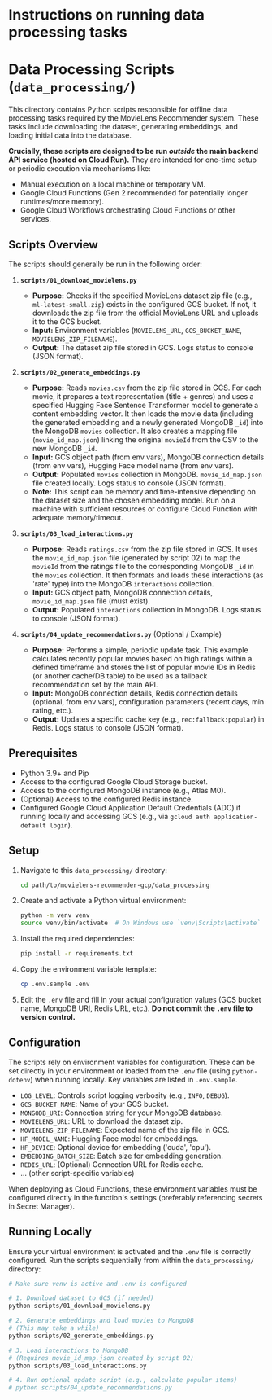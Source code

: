 # Instructions on running data processing tasks
# Data Processing Scripts (`data_processing/`)

This directory contains Python scripts responsible for offline data processing tasks required by the MovieLens Recommender system. These tasks include downloading the dataset, generating embeddings, and loading initial data into the database.

**Crucially, these scripts are designed to be run *outside* the main backend API service (hosted on Cloud Run).** They are intended for one-time setup or periodic execution via mechanisms like:

*   Manual execution on a local machine or temporary VM.
*   Google Cloud Functions (Gen 2 recommended for potentially longer runtimes/more memory).
*   Google Cloud Workflows orchestrating Cloud Functions or other services.

## Scripts Overview

The scripts should generally be run in the following order:

1.  **`scripts/01_download_movielens.py`**
    *   **Purpose:** Checks if the specified MovieLens dataset zip file (e.g., `ml-latest-small.zip`) exists in the configured GCS bucket. If not, it downloads the zip file from the official MovieLens URL and uploads it to the GCS bucket.
    *   **Input:** Environment variables (`MOVIELENS_URL`, `GCS_BUCKET_NAME`, `MOVIELENS_ZIP_FILENAME`).
    *   **Output:** The dataset zip file stored in GCS. Logs status to console (JSON format).

2.  **`scripts/02_generate_embeddings.py`**
    *   **Purpose:** Reads `movies.csv` from the zip file stored in GCS. For each movie, it prepares a text representation (title + genres) and uses a specified Hugging Face Sentence Transformer model to generate a content embedding vector. It then loads the movie data (including the generated embedding and a newly generated MongoDB `_id`) into the MongoDB `movies` collection. It also creates a mapping file (`movie_id_map.json`) linking the original `movieId` from the CSV to the new MongoDB `_id`.
    *   **Input:** GCS object path (from env vars), MongoDB connection details (from env vars), Hugging Face model name (from env vars).
    *   **Output:** Populated `movies` collection in MongoDB. `movie_id_map.json` file created locally. Logs status to console (JSON format).
    *   **Note:** This script can be memory and time-intensive depending on the dataset size and the chosen embedding model. Run on a machine with sufficient resources or configure Cloud Function with adequate memory/timeout.

3.  **`scripts/03_load_interactions.py`**
    *   **Purpose:** Reads `ratings.csv` from the zip file stored in GCS. It uses the `movie_id_map.json` file (generated by script 02) to map the `movieId` from the ratings file to the corresponding MongoDB `_id` in the `movies` collection. It then formats and loads these interactions (as 'rate' type) into the MongoDB `interactions` collection.
    *   **Input:** GCS object path, MongoDB connection details, `movie_id_map.json` file (must exist).
    *   **Output:** Populated `interactions` collection in MongoDB. Logs status to console (JSON format).

4.  **`scripts/04_update_recommendations.py`** (Optional / Example)
    *   **Purpose:** Performs a simple, periodic update task. This example calculates recently popular movies based on high ratings within a defined timeframe and stores the list of popular movie IDs in Redis (or another cache/DB table) to be used as a fallback recommendation set by the main API.
    *   **Input:** MongoDB connection details, Redis connection details (optional, from env vars), configuration parameters (recent days, min rating, etc.).
    *   **Output:** Updates a specific cache key (e.g., `rec:fallback:popular`) in Redis. Logs status to console (JSON format).

## Prerequisites

*   Python 3.9+ and Pip
*   Access to the configured Google Cloud Storage bucket.
*   Access to the configured MongoDB instance (e.g., Atlas M0).
*   (Optional) Access to the configured Redis instance.
*   Configured Google Cloud Application Default Credentials (ADC) if running locally and accessing GCS (e.g., via `gcloud auth application-default login`).

## Setup

1.  Navigate to this `data_processing/` directory:
    ```bash
    cd path/to/movielens-recommender-gcp/data_processing
    ```
2.  Create and activate a Python virtual environment:
    ```bash
    python -m venv venv
    source venv/bin/activate  # On Windows use `venv\Scripts\activate`
    ```
3.  Install the required dependencies:
    ```bash
    pip install -r requirements.txt
    ```
4.  Copy the environment variable template:
    ```bash
    cp .env.sample .env
    ```
5.  Edit the `.env` file and fill in your actual configuration values (GCS bucket name, MongoDB URI, Redis URL, etc.). **Do not commit the `.env` file to version control.**

## Configuration

The scripts rely on environment variables for configuration. These can be set directly in your environment or loaded from the `.env` file (using `python-dotenv`) when running locally. Key variables are listed in `.env.sample`.

*   `LOG_LEVEL`: Controls script logging verbosity (e.g., `INFO`, `DEBUG`).
*   `GCS_BUCKET_NAME`: Name of your GCS bucket.
*   `MONGODB_URI`: Connection string for your MongoDB database.
*   `MOVIELENS_URL`: URL to download the dataset zip.
*   `MOVIELENS_ZIP_FILENAME`: Expected name of the zip file in GCS.
*   `HF_MODEL_NAME`: Hugging Face model for embeddings.
*   `HF_DEVICE`: Optional device for embedding ('cuda', 'cpu').
*   `EMBEDDING_BATCH_SIZE`: Batch size for embedding generation.
*   `REDIS_URL`: (Optional) Connection URL for Redis cache.
*   ... (other script-specific variables)

When deploying as Cloud Functions, these environment variables must be configured directly in the function's settings (preferably referencing secrets in Secret Manager).

## Running Locally

Ensure your virtual environment is activated and the `.env` file is correctly configured. Run the scripts sequentially from within the `data_processing/` directory:

```bash
# Make sure venv is active and .env is configured

# 1. Download dataset to GCS (if needed)
python scripts/01_download_movielens.py

# 2. Generate embeddings and load movies to MongoDB
# (This may take a while)
python scripts/02_generate_embeddings.py

# 3. Load interactions to MongoDB
# (Requires movie_id_map.json created by script 02)
python scripts/03_load_interactions.py

# 4. Run optional update script (e.g., calculate popular items)
# python scripts/04_update_recommendations.py
